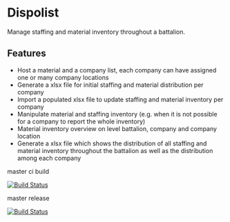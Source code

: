 # Dispolist

Manage staffing and material inventory throughout a battalion.

## Features

* Host a material and a company list, each company can have assigned one or many company locations
* Generate a xlsx file for initial staffing and material distribution per company
* Import a populated xlsx file to update staffing and material inventory per company
* Manipulate material and staffing inventory (e.g. when it is not possible for a company to report the whole inventory)
* Material inventory overview on level battalion, company and company location
* Generate a xlsx file which shows the distribution of all staffing and material inventory throughout the battalion as well as the distribution among each company

master ci build

[![Build Status](https://dev.azure.com/Ristlbat17/Ristlbat17/_apis/build/status/dispolist-ci?branchName=master)](https://dev.azure.com/Ristlbat17/Ristlbat17/_build/latest?definitionId=2&branchName=master)

master release


[![Build Status](https://dev.azure.com/Ristlbat17/Ristlbat17/_apis/build/status/dispolist/dispolist-release?branchName=master)](https://dev.azure.com/Ristlbat17/Ristlbat17/_build/latest?definitionId=4&branchName=master)
